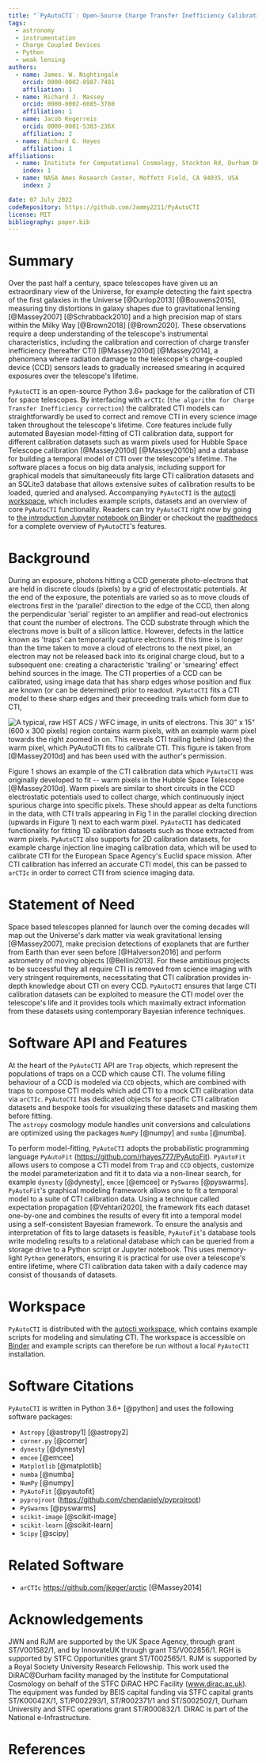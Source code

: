 ```yaml
---
title: "`PyAutoCTI`: Open-Source Charge Transfer Inefficiency Calibration"
tags:
  - astronomy
  - instrumentation
  - Charge Coupled Devices
  - Python
  - weak lensing
authors:
  - name: James. W. Nightingale
    orcid: 0000-0002-8987-7401
    affiliation: 1
  - name: Richard J. Massey
    orcid: 0000-0002-6085-3780
    affiliation: 1 
  - name: Jacob Kegerreis
    orcid: 0000-0001-5383-236X
    affiliation: 2 
  - name: Richard G. Hayes
    affiliation: 1
affiliations:
  - name: Institute for Computational Cosmology, Stockton Rd, Durham DH1 3LE
    index: 1
  - name: NASA Ames Research Center, Moffett Field, CA 94035, USA
    index: 2

date: 07 July 2022
codeRepository: https://github.com/Jammy2211/PyAutoCTI
license: MIT
bibliography: paper.bib
---
```


# Summary

Over the past half a century, space telescopes have given us an extraordinary view of the Universe, for example detecting 
the faint spectra of the first galaxies in the Universe [@Dunlop2013] [@Bouwens2015], measuring tiny distortions in
galaxy shapes due to gravitational lensing [@Massey2007] [@Schrabback2010] and a high precision map of stars within
the Milky Way [@Brown2018] [@Brown2020]. These observations require a deep understanding of the telescope's
instrumental characteristics, including the calibration and correction of charge transfer inefficiency 
(hereafter CTI) [@Massey2010d] [@Massey2014], a phenomena where radiation damage to the telescope's charge-coupled 
device (CCD) sensors leads to gradually increased smearing in acquired exposures over the telescope's lifetime.

`PyAutoCTI` is an open-source Python 3.6+ package for the calibration of CTI for space telescopes. By interfacing
with `arCTIc` (`the algorithm for Charge Transfer Inefficiency correction`) the calibrated CTI models can straightforwardly
be used to correct and remove CTI in every science image taken throughout the telescope's lifetime. Core features 
include fully automated Bayesian model-fitting of CTI calibration data, support for different calibration
datasets such as warm pixels used for Hubble Space Telescope calibration [@Massey2010d] [@Massey2010b] and a database 
for building a temporal model of CTI over the telescope's lifetime. The software places a focus on big data analysis, 
including support for graphical models that simultaneously fits large CTI calibration datasets and an SQLite3 
database that allows extensive suites of calibration results to be loaded, queried and analysed. 
Accompanying `PyAutoCTI` is the [autocti workspace](https://github.com/Jammy2211/autocti_workspace), which includes 
example scripts, datasets and an overview of core `PyAutoCTI` functionality. Readers can  try `PyAutoCTI` right now by 
going to [the introduction Jupyter notebook on Binder](https://mybinder.org/v2/gh/Jammy2211/autocti_workspace/release) or 
checkout the [readthedocs](https://pyautocti.readthedocs.io/en/latest/) for a complete overview of `PyAutoCTI`'s 
features.

# Background

During an exposure, photons hitting a CCD generate photo-electrons that are held in discrete clouds (pixels) by a grid 
of electrostatic potentials. At the end of the exposure, the potentials are varied so as to move clouds of electrons 
first in the 'parallel' direction to the edge of the CCD, then along the perpendicular 'serial' register to an 
amplifier and read-out electronics that count the number of electrons. The CCD substrate through which the electrons 
move is built of a silicon lattice. However, defects in the lattice known as 'traps' can temporarily capture electrons. 
If this time is longer than the time taken to move a cloud of electrons to the next pixel, an electron may not be 
released back into its original charge cloud, but to a subsequent one: creating a characteristic 'trailing' or 'smearing' 
effect behind sources in the image. The CTI properties of a CCD can be calibrated, using image data that has sharp edges
whose position and flux are known (or can be determined) prior to readout. `PyAutoCTI` fits a CTI model to these sharp
edges and their preceeding trails which form due to CTI, 

![A typical, raw HST ACS / WFC image, in units of electrons. This 30" x 15" (600 x 300 pixels) region contains warm 
pixels, with an example warm pixel towards the right zoomed in on. This reveals CTI trailing behind (above) the warm 
pixel, which `PyAutoCTI` fits to calibrate CTI. This figure is taken from [@Massey2010d] and has been used
with the author's permission.](cti_image.png)

Figure 1 shows an example of the CTI calibration data which `PyAutoCTI` was originally developed to fit -- warm 
pixels in the Hubble Space Telescope [@Massey2010d]. Warm pixels are similar to short circuits in the CCD electrostatic 
potentials used to collect charge, which continuously inject spurious charge into specific pixels. These should 
appear as delta functions in the data, with CTI trails appearing in Fig 1 in the parallel clocking direction (upwards in 
Figure 1) next to each warm pixel. `PyAutoCTI` has dedicated functionality for fitting 1D calibration datasets 
such as those extracted from warm pixels. `PyAutoCTI` also supports for 2D calibration datasets, for example 
charge injection line imaging calibration data, which will be used to calibrate CTI for the European Space Agency's 
Euclid space mission. After CTI calibration has inferred an accurate CTI model, this can be passed to `arCTIc` in 
order to correct CTI from science imaging data.

 
# Statement of Need

Space based telescopes planned for launch over the coming decades will map out the Universe's dark matter via
weak gravitational lensing [@Massey2007], make precision detections of exoplanets that are further from Earth than ever
seen before [@Halverson2016] and perform astrometry of moving objects [@Bellini2013]. For these ambitious projects to 
be successful they all require CTI is removed from science imaging with very stringent requirements, necessitating that 
CTI calibration provides in-depth knowledge about CTI on every CCD. `PyAutoCTI` ensures that large CTI calibration 
datasets can be exploited to measure the CTI model over the telescope's life and it provides tools which maximally 
extract information from these datasets using contemporary Bayesian inference techniques.

# Software API and Features

At the heart of the `PyAutoCTI` API are `Trap` objects, which represent the populations of traps on a CCD which cause
CTI. The volume filling behaviour of a CCD is modeled via `CCD` objects, which are combined with traps to compose CTI 
models which add CTI to a mock CTI calibration data via `arCTIc`. `PyAutoCTI` has dedicated objects for specific
CTI calibration datasets and bespoke tools for visualizing these datasets and masking them before fitting.  
The `astropy` cosmology module handles unit conversions and calculations are optimized using the 
packages `NumPy` [@numpy] and `numba` [@numba].

To perform model-fitting, `PyAutoCTI` adopts the probabilistic programming  
language `PyAutoFit` (https://github.com/rhayes777/PyAutoFit). `PyAutoFit` allows users to compose a CTI 
model from `Trap` and `CCD` objects, customize the model parameterization and fit it to data via a 
non-linear search, for example `dynesty` [@dynesty], `emcee` [@emcee] or `PySwarms` [@pyswarms]. `PyAutoFit`'s 
graphical modeling framework allows one to fit a temporal model to a suite of CTI calibration data. Using a technique 
called expectation propagation [@Vehtari2020], the framework fits each dataset one-by-one and combines the results of 
every fit into a temporal model using a self-consistent Bayesian framework. To ensure the analysis and interpretation of 
fits to large datasets is feasible, `PyAutoFit`'s database tools write modeling results to a relational database which 
can be queried from a storage drive to a Python script or Jupyter notebook. This uses memory-light `Python` generators, 
ensuring it is practical for use over a telescope's entire lifetime, where CTI calibration data taken with a daily
cadence may consist of thousands of datasets.

# Workspace

`PyAutoCTI` is distributed with the [autocti workspace](https://github.com/Jammy2211/autocti_workspace>), which 
contains example scripts for modeling and simulating CTI. The workspace is accessible 
on [Binder](https://mybinder.org/v2/gh/Jammy2211/autocti_workspace/HEAD) and example scripts can therefore be run 
without a local `PyAutoCTI` installation.

# Software Citations

`PyAutoCTI` is written in Python 3.6+ [@python] and uses the following software packages:

- `Astropy` [@astropy1] [@astropy2]
- `corner.py` [@corner]
- `dynesty` [@dynesty]
- `emcee` [@emcee]
- `Matplotlib` [@matplotlib]
- `numba` [@numba]
- `NumPy` [@numpy]
- `PyAutoFit` [@pyautofit]
- `pyprojroot` (https://github.com/chendaniely/pyprojroot)
- `PySwarms` [@pyswarms]
- `scikit-image` [@scikit-image]
- `scikit-learn` [@scikit-learn]
- `Scipy` [@scipy]

# Related Software

- `arCTIc` https://github.com/jkeger/arctic [@Massey2014]

# Acknowledgements

JWN and RJM are supported by the UK Space Agency, through grant ST/V001582/1, and by InnovateUK through grant TS/V002856/1. 
RGH is supported by STFC Opportunities grant ST/T002565/1.
RJM is supported by a Royal Society University Research Fellowship.
This work used the DiRAC@Durham facility managed by the Institute for Computational Cosmology on behalf of the STFC DiRAC HPC Facility (www.dirac.ac.uk). The equipment was funded by BEIS capital funding via STFC capital grants ST/K00042X/1, ST/P002293/1, ST/R002371/1 and ST/S002502/1, Durham University and STFC operations grant ST/R000832/1. DiRAC is part of the National e-Infrastructure.

# References
